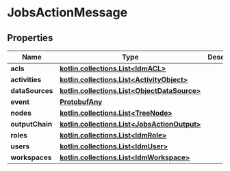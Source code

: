 
# JobsActionMessage

## Properties
| Name | Type | Description | Notes |
| ------------ | ------------- | ------------- | ------------- |
| **acls** | [**kotlin.collections.List&lt;IdmACL&gt;**](IdmACL.md) |  |  [optional] |
| **activities** | [**kotlin.collections.List&lt;ActivityObject&gt;**](ActivityObject.md) |  |  [optional] |
| **dataSources** | [**kotlin.collections.List&lt;ObjectDataSource&gt;**](ObjectDataSource.md) |  |  [optional] |
| **event** | [**ProtobufAny**](ProtobufAny.md) |  |  [optional] |
| **nodes** | [**kotlin.collections.List&lt;TreeNode&gt;**](TreeNode.md) |  |  [optional] |
| **outputChain** | [**kotlin.collections.List&lt;JobsActionOutput&gt;**](JobsActionOutput.md) |  |  [optional] |
| **roles** | [**kotlin.collections.List&lt;IdmRole&gt;**](IdmRole.md) |  |  [optional] |
| **users** | [**kotlin.collections.List&lt;IdmUser&gt;**](IdmUser.md) |  |  [optional] |
| **workspaces** | [**kotlin.collections.List&lt;IdmWorkspace&gt;**](IdmWorkspace.md) |  |  [optional] |
